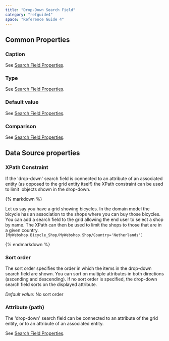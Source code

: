 ```yaml
---
title: "Drop-Down Search Field"
category: "refguide4"
space: "Reference Guide 4"
---
```

## Common Properties

### Caption

See [Search Field Properties](Search+Field+Properties).

### Type

See [Search Field Properties](Search+Field+Properties).

### Default value

See [Search Field Properties](Search+Field+Properties).

### Comparison

See [Search Field Properties](Search+Field+Properties).

## Data Source properties

### XPath Constraint

If the 'drop-down' search field is connected to an attribute of an associated entity (as opposed to the grid entity itself) the XPath constraint can be used to limit  objects shown in the drop-down.

<div class="alert alert-info">{% markdown %}

Let us say you have a grid showing bicycles. In the domain model the bicycle has an association to the shops where you can buy those bicycles. You can add a search field to the grid allowing the end user to select a shop by name. The XPath can then be used to limit the shops to those that are in a given country.
`[MyWebshop.Bicycle_Shop/MyWebshop.Shop/Country='Netherlands']`

{% endmarkdown %}</div>

### Sort order

The sort order specifies the order in which the items in the drop-down search field are shown. You can sort on multiple attributes in both directions (ascending and descending). If no sort order is specified, the drop-down search field sorts on the displayed attribute.

_Default value:_ No sort order

### Attribute (path)

The 'drop-down' search field can be connected to an attribute of the grid entity, or to an attribute of an associated entity.

See [Search Field Properties](Search+Field+Properties).